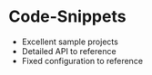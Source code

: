 # Code-Snippets
- Excellent sample projects
- Detailed API to reference
- Fixed configuration to reference
